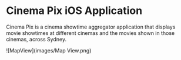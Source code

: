 # Cinema Pix iOS Application

Cinema Pix is a cinema showtime aggregator application that displays movie showtimes at different cinemas and the movies shown in those cinemas, across Sydney.

![MapView](images/Map View.png)
